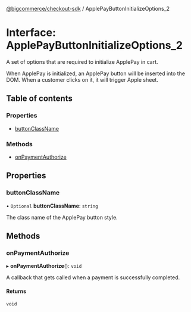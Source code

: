 [@bigcommerce/checkout-sdk](../README.md) / ApplePayButtonInitializeOptions_2

# Interface: ApplePayButtonInitializeOptions\_2

A set of options that are required to initialize ApplePay in cart.

When ApplePay is initialized, an ApplePay button will be inserted into the
DOM. When a customer clicks on it, it will trigger Apple sheet.

## Table of contents

### Properties

- [buttonClassName](ApplePayButtonInitializeOptions_2.md#buttonclassname)

### Methods

- [onPaymentAuthorize](ApplePayButtonInitializeOptions_2.md#onpaymentauthorize)

## Properties

### buttonClassName

• `Optional` **buttonClassName**: `string`

The class name of the ApplePay button style.

## Methods

### onPaymentAuthorize

▸ **onPaymentAuthorize**(): `void`

A callback that gets called when a payment is successfully completed.

#### Returns

`void`
